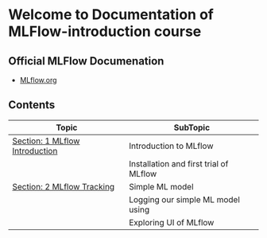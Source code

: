 # Welcome to Documentation of MLFlow-introduction course

## Official MLFlow Documenation 

- [MLflow.org](https://mlflow.org/)
## Contents

|Topic|SubTopic|
|-|-|
|[Section: 1 MLflow Introduction](./Section_001_MLflow_Introduction/) | Introduction to MLflow |
|| Installation and first trial of MLflow |
|[Section: 2 MLflow Tracking](./Section_002_MLflow_Tracking/) | Simple ML model|
|| Logging our simple ML model using |
|| Exploring UI of MLflow |